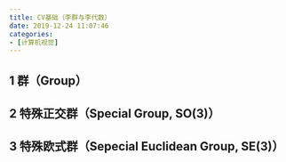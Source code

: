 ```yaml
---
title: CV基础（李群与李代数）
date: 2019-12-24 11:07:46
categories:
- [计算机视觉]
---
```

## 1 群（Group）
## 2 特殊正交群（Special Group, SO(3)）
## 3 特殊欧式群（Sepecial Euclidean Group, SE(3)）
